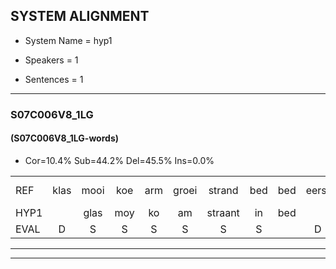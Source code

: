 
## SYSTEM ALIGNMENT

- System Name = hyp1

- Speakers = 1

- Sentences = 1

---

### S07C006V8_1LG

#### (S07C006V8_1LG-words)

- Cor=10.4%	Sub=44.2%	Del=45.5%	Ins=0.0%

|  |  |  |  |  |  |  |  |  |  |  |  |  |  |  |  |  |  |  |  |  |  |  |  |  |  |  |  |  |  |  |  |  |  |  |  |  |  |  |  |  |  |  |  |  |  |  |  |  |  |  |  |  |  |  |  |  |  |  |  |  |  |  |  |  |  |  |  |  |  |  |  |  |  |  |  |  |  |
|:--- |:---:|:---:|:---:|:---:|:---:|:---:|:---:|:---:|:---:|:---:|:---:|:---:|:---:|:---:|:---:|:---:|:---:|:---:|:---:|:---:|:---:|:---:|:---:|:---:|:---:|:---:|:---:|:---:|:---:|:---:|:---:|:---:|:---:|:---:|:---:|:---:|:---:|:---:|:---:|:---:|:---:|:---:|:---:|:---:|:---:|:---:|:---:|:---:|:---:|:---:|:---:|:---:|:---:|:---:|:---:|:---:|:---:|:---:|:---:|:---:|:---:|:---:|:---:|:---:|:---:|:---:|:---:|:---:|:---:|:---:|:---:|:---:|:---:|:---:|:---:|:---:|:---:|
| REF | klas | mooi | koe | arm | groei | strand | bed | bed | eerst | * | voor | draai | draai | *s | herfst | * | herfst | herfst | *s | *(buur) | *s | straat | leeuw | leeuw | clown | *s | clown | hoek | * | * | * | hoek | krant | hout | vriend | *s | vriend | gauw | * | * | * | *(gips) | groen | feest | * | * | * | * | *(rijst) | jas | huis | paard | paard | vijf | muts | * | * | nieuw | kind | bang | *s | * | oog | zacht | * | * | * | * | *(zaagt) | schoen*(schoon) | plas | * | plas | neus | *s | *(koop) | plank |
| HYP1 |  | glas | moy | ko | am | straant | in | bed |  | ert | voor |  |  |  |  |  |  | dra | siea | sea | beer | straat |  |  |  |  |  |  |  |  | eol | joen | oklt | hout |  |  |  |  |  | grent | gaal | gips | groen | feest |  |  |  |  |  |  | rest | uas | heispla | at | vijjf | nuut | nut | neo | kind |  |  | dam | oog |  |  |  |  |  |  | zaaht | schoen | las | nees | n | op | np | lak |
| EVAL | D | S | S | S | S | S | S |  | D | S |  | D | D | D | D | D | D | S | S | S | S |  | D | D | D | D | D | D | D | D | S | S | S |  | D | D | D | D | D | S | S | S |  |  | D | D | D | D | D | D | S | S | S | S | S | S | S | S |  | D | D | S |  | D | D | D | D | D | D | S | S | S | S | S | S | S | S |
---

---
